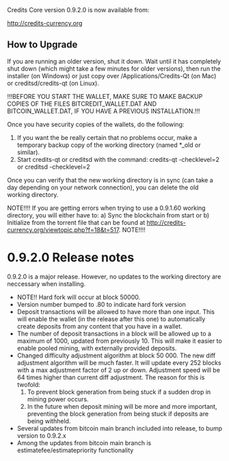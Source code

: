 Credits Core version 0.9.2.0 is now available from:

  http://credits-currency.org

How to Upgrade
--------------

If you are running an older version, shut it down. Wait until it has completely
shut down (which might take a few minutes for older versions), then run the
installer (on Windows) or just copy over /Applications/Credits-Qt (on Mac) or
creditsd/credits-qt (on Linux).

!!!BEFORE YOU START THE WALLET, MAKE SURE TO MAKE BACKUP COPIES OF THE FILES BITCREDIT_WALLET.DAT
AND BITCOIN_WALLET.DAT, IF YOU HAVE A PREVIOUS INSTALLATION.!!!

Once you have security copies of the wallets, do the following:
1. If you want the be really certain that no problems occur, 
   make a temporary backup copy of the working directory (named *_old or similar). 
2. Start credits-qt or creditsd with the command:
    credits-qt -checklevel=2
    or
    creditsd -checklevel=2
    
Once you can verify that the new working directory is in sync (can take a day depending on your network
connection), you can delete the old working directory.

NOTE!!!!
If you are getting errors when trying to use a 0.9.1.60 working directory, you will either have to:
a) Sync the blockchain from start or
b) Initialize from the torrent file that can be found at http://credits-currency.org/viewtopic.php?f=18&t=517.
NOTE!!!!

0.9.2.0 Release notes
=======================

0.9.2.0 is a major release. However, no updates to the working directory are neccessary when installing.
- NOTE!! Hard fork will occur at block 50000.
- Version number bumped to .80 to indicate hard fork version
- Deposit transactions will be allowed to have more than one input. This will enable the wallet (in the release after this one) to automatically create deposits from any content that you have in a wallet.
- The number of deposit transactions in a block will be allowed up to a maximum of 1000, updated from previously 10. This will make it easier to enable pooled mining, with externally provided deposits.
- Changed difficulty adjustment algorithm at block 50 000. The new diff adjustment algorithm will be much faster. It will update every 252 blocks with a max adjustment factor of 2 up or down. Adjustment speed will be 64 times higher than current diff adjustment. The reason for this is twofold:
   1. To prevent block generation from being stuck if a sudden drop in mining power occurs. 
   2. In the future when deposit mining will be more and more important, preventing the block generation from being stuck if deposits are being withheld.
- Several updates from bitcoin main branch included into release, to bump version to 0.9.2.x
- Among the updates from bitcoin main branch is estimatefee/estimatepriority functionality
   
